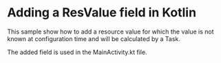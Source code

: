 # Adding a ResValue field in Kotlin

This sample show how to add a resource value for which the value is not known at
configuration time and will be calculated by a Task.

The added field is used in the MainActivity.kt file.
